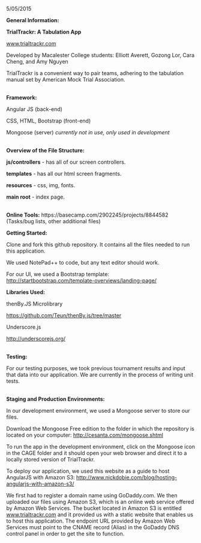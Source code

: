 5/05/2015

<b>General Information:</b>

<b>TrialTrackr: A Tabulation App</b>

www.trialtrackr.com

Developed by Macalester College students: Elliott Averett, Gozong Lor, Cara Cheng, and Amy Nguyen

TrialTrackr is a convenient way to pair teams, adhering to the tabulation manual set by American Mock Trial Association.

<br>
<b>Framework:</b> 

Angular JS (back-end)

CSS, HTML, Bootstrap (front-end)

Mongoose (server) *currently not in use, only used in development*

<br>
<b>Overview of the File Structure:</b>

<b>js/controllers</b> - has all of our screen controllers.

<b>templates</b> - has all our html screen fragments.

<b>resources</b> - css, img, fonts.

<b>main root</b> - index page.

<br>
<b>Online Tools:</b>
https://basecamp.com/2902245/projects/8844582 (Tasks/bug lists, other additional files)

<br>

<b>Getting Started:</b>

Clone and fork this github repository. It contains all the files needed to run this application. 

We used NotePad++ to code, but any text editor should work. 

For our UI, we used a Bootstrap template:
http://startbootstrap.com/template-overviews/landing-page/

<b>Libraries Used: </b>

thenBy.JS Microlibrary

https://github.com/Teun/thenBy.js/tree/master

Underscore.js

http://underscorejs.org/

<br><b>Testing:</b>

For our testing purposes, we took previous tournament results and input that data into our application. We are currently in the process of writing unit tests. 

<br>
<b>Staging and Production Environments:</b>

In our development environment, we used a Mongoose server to store our files. 

Download the Mongoose Free edition to the folder in which the repository is located on your computer: http://cesanta.com/mongoose.shtml

To run the app in the development environment, click on the Mongoose icon in the CAGE folder and it should open your web browser and direct it to a locally stored version of TrialTrackr.


To deploy our application, we used this website as a guide to host AngularJS with Amazon S3: http://www.nickdobie.com/blog/hosting-angularjs-with-amazon-s3/

We first had to register a domain name using GoDaddy.com. We then uploaded our files using Amazon S3, which is an online web service offered by Amazon Web Services. 
The bucket located in Amazon S3 is entitled www.trialtrackr.com and it provided us with a static website that enables us to host this application. The endpoint URL provided by Amazon Web Services must point to the CNAME record (Alias) in the GoDaddy DNS control panel in order to get the site to function. 


